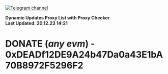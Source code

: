 [![Telegram channel](https://img.shields.io/endpoint?url=https://runkit.io/damiankrawczyk/telegram-badge/branches/master?url=https://t.me/n4z4v0d)](https://t.me/n4z4v0d) 

**Dynamic Updates Proxy List with Proxy Checker**  
**Last Updated: 20.12.23 14:21**

# DONATE (_any evm_) - 0xDEADf12DE9A24b47Da0a43E1bA70B8972F5296F2
